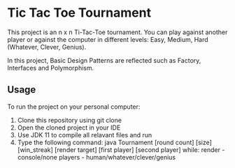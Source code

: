 # Tic Tac Toe Tournament
This project is an n x n Ti-Tac-Toe tournament.
You can play against another player or against the computer in different levels: Easy, Medium, Hard (Whatever, Clever, Genius).

In this project, Basic Design Patterns are reflected such as Factory, Interfaces and Polymorphism.

## Usage
To run the project on your personal computer:
  1. Clone this repository using git clone <url>
  2. Open the cloned project in your IDE
  3. Use JDK 11 to compile all relavant files and run
  4. Type the following command:
     java Tournament [round count] [size] [win_streak] [render target] [first player] [second player]
     while: render - console/none
            players - human/whatever/clever/genius

